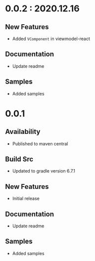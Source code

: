 # 0.0.2 : 2020.12.16
## New Features
- Added `VComponent` in viewmodel-react

## Documentation
- Update readme

## Samples
- Added samples


# 0.0.1
## Availability
- Published to maven central

## Build Src
- Updated to gradle version 6.7.1

## New Features
- Initial release

## Documentation
- Update readme

## Samples
- Added samples
